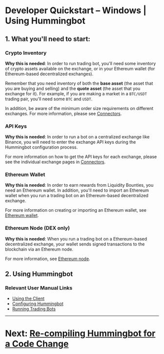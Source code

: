 # Developer Quickstart – Windows | Using Hummingbot

## 1. What you'll need to start:

### Crypto Inventory

**Why this is needed**: In order to run trading bot, you'll need some inventory of crypto assets available on the exchange, or in your Ethereum wallet (for Ethereum-based decentralized exchanges).

Remember that you need inventory of both the **base asset** (the asset that you are buying and selling) and the **quote asset** (the asset that you exchange for it). For example, if you are making a market in a `BTC/USDT` trading pair, you'll need some `BTC` and `USDT`.

In addition, be aware of the minimum order size requirements on different exchanges. For more information, please see [Connectors](/connectors).

### API Keys

**Why this is needed**: In order to run a bot on a centralized exchange like Binance, you will need to enter the exchange API keys during the Hummingbot configuration process.

For more information on how to get the API keys for each exchange, please see the individual exchange pages in [Connectors](/connectors).

### Ethereum Wallet

**Why this is needed**: In order to earn rewards from Liquidity Bounties, you need an Ethereum wallet. In addition, you'll need to import an Ethereum wallet when you run a trading bot on an Ethereum-based decentralized exchange.

For more information on creating or importing an Ethereum wallet, see [Ethereum wallet](/advanced/wallet).

### Ethereum Node (DEX only)
**Why this is needed**: When you run a trading bot on a Ethereum-based decentralized exchange, your wallet sends signed transactions to the blockchain via an Ethereum node. 

For more information, see [Ethereum node](/advanced/node/).

## 2. Using Hummingbot

### Relevant User Manual Links

- [Using the Client](/operation/client)
- [Configuring Hummingbot](/operation/configuration)
- [Running Trading Bots](/operation/running-bots)

---
# Next: [Re-compiling Hummingbot for a Code Change](/developers/gettingstarted/windows/3-recompiling)

